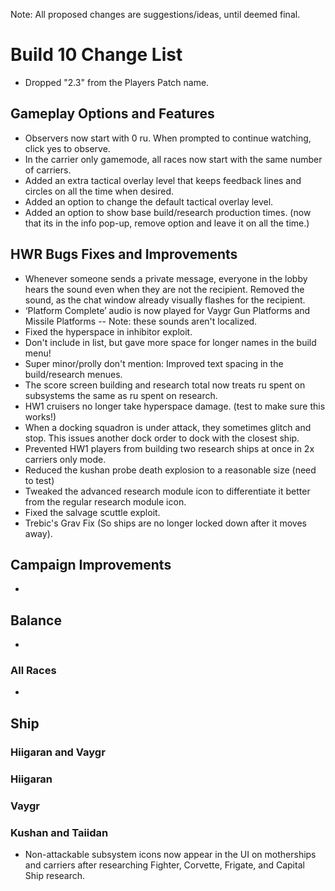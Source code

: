 Note: All proposed changes are suggestions/ideas, until deemed final.


# Build 10 Change List
- Dropped "2.3" from the Players Patch name.


## Gameplay Options and Features
- Observers now start with 0 ru. When prompted to continue watching, click yes to observe.
- In the carrier only gamemode, all races now start with the same number of carriers.
- Added an extra tactical overlay level that keeps feedback lines and circles on all the time when desired.
- Added an option to change the default tactical overlay level.
- Added an option to show base build/research production times. (now that its in the info pop-up, remove option and leave it on all the time.)


## HWR Bugs Fixes and Improvements
- Whenever someone sends a private message, everyone in the lobby hears the sound even when they are not the recipient. Removed the sound, as the chat window already visually flashes for the recipient.
- ‘Platform Complete’ audio is now played for Vaygr Gun Platforms and Missile Platforms
-- Note: these sounds aren't localized.
- Fixed the hyperspace in inhibitor exploit.
- Don't include in list, but gave more space for longer names in the build menu!
- Super minor/prolly don't mention: Improved text spacing in the build/research menues.
- The score screen building and research total now treats ru spent on subsystems the same as ru spent on research.
- HW1 cruisers no longer take hyperspace damage. (test to make sure this works!)
- When a docking squadron is under attack, they sometimes glitch and stop. This issues another dock order to dock with the closest ship.
- Prevented HW1 players from building two research ships at once in 2x carriers only mode.
- Reduced the kushan probe death explosion to a reasonable size (need to test)
- Tweaked the advanced research module icon to differentiate it better from the regular research module icon.
- Fixed the salvage scuttle exploit.
- Trebic's Grav Fix (So ships are no longer locked down after it moves away).


## Campaign Improvements
-




## Balance
-



### All Races
-
__Ship__
-




### Hiigaran and Vaygr




### Hiigaran




### Vaygr




### Kushan and Taiidan
- Non-attackable subsystem icons now appear in the UI on motherships and carriers after researching Fighter, Corvette, Frigate, and Capital Ship research.

